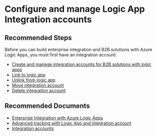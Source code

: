 <properties
	pageTitle="Logic App Integration Accounts Configuration and management"
	description="Logic App Integration Accounts Configuration and management"
	service=""
	resource=""
	authors="genlin"
	ms.author="mquian"
	displayOrder=""
	selfHelpType="generic"
	supportTopicIds="32677638"
	resourceTags=""
	productPesIds="15791"
	cloudEnvironments="public, Fairfax"
	articleId="f7517214-1014-48f3-9ce4-3f84fb92275e"
/>

# Configure and manage Logic App Integration accounts

## **Recommended Steps**

Before you can build enterprise integration and B2B solutions with Azure Logic Apps, you must first have an integration account.

- [Create and manage integration accounts for B2B solutions with logic apps](https://docs.microsoft.com/azure/logic-apps/logic-apps-enterprise-integration-create-integration-account)
- [Link to logic app](https://docs.microsoft.com/azure/logic-apps/logic-apps-enterprise-integration-create-integration-account#link-to-logic-app)
- [Unlink from logic app](https://docs.microsoft.com/azure/logic-apps/logic-apps-enterprise-integration-create-integration-account#unlink-from-logic-app)
- [Move integration account](https://docs.microsoft.com/azure/logic-apps/logic-apps-enterprise-integration-create-integration-account#move-integration-account)
- [Delete integration account](https://docs.microsoft.com/azure/logic-apps/logic-apps-enterprise-integration-create-integration-account#delete-integration-account)

## **Recommended Documents**

- [Enterprise Integration with Azure Logic Apps](https://azure.microsoft.com/resources/videos/enterprise-integration-with-azure-logic-apps/)
- [Advanced tracking with Logic App and integration account](https://blogs.msdn.microsoft.com/david_burgs_blog/2017/05/16/advanced-tracking-with-logic-app-and-integration-account/)
- [Integration accounts](https://docs.microsoft.com/azure/logic-apps/logic-apps-pricing#integration-accounts)
